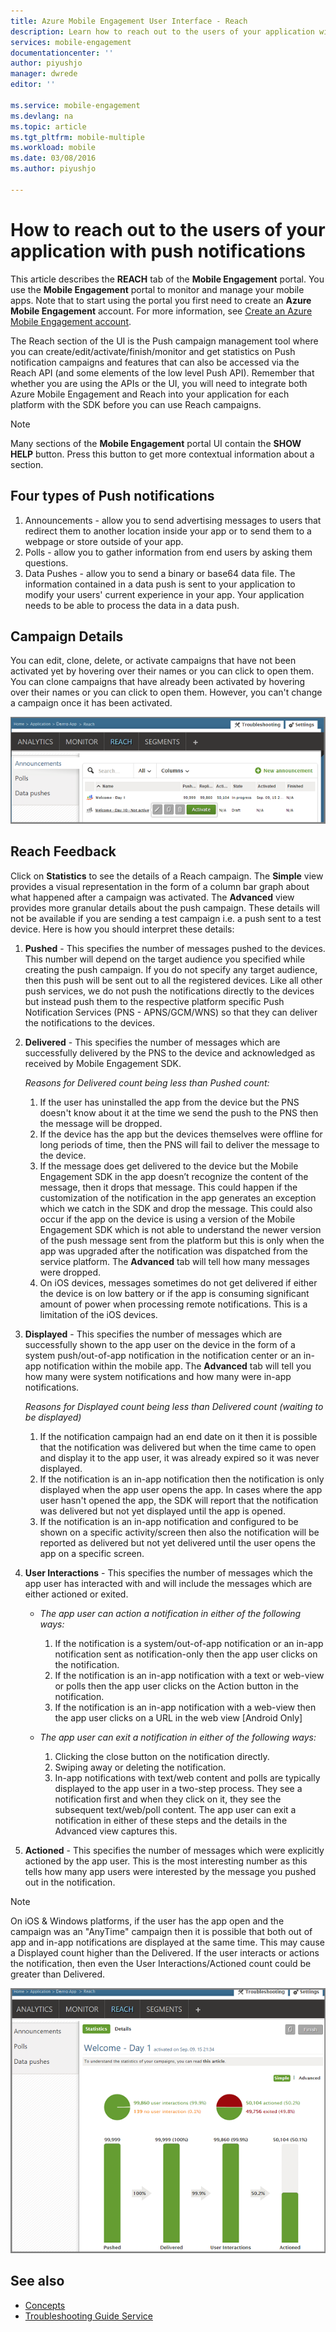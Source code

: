 ```yaml
---
title: Azure Mobile Engagement User Interface - Reach
description: Learn how to reach out to the users of your application with push notifications using Azure Mobile Engagement
services: mobile-engagement
documentationcenter: ''
author: piyushjo
manager: dwrede
editor: ''

ms.service: mobile-engagement
ms.devlang: na
ms.topic: article
ms.tgt_pltfrm: mobile-multiple
ms.workload: mobile
ms.date: 03/08/2016
ms.author: piyushjo

---
```

# How to reach out to the users of your application with push notifications
This article describes the **REACH** tab of the **Mobile Engagement** portal. You use the **Mobile Engagement** portal to monitor and manage your mobile apps. Note that to start using the portal you first need to create an **Azure Mobile Engagement** account. For more information, see [Create an Azure Mobile Engagement account](mobile-engagement-create.md).

The Reach section of the UI is the Push campaign management tool where you can create/edit/activate/finish/monitor and get statistics on Push notification campaigns and features that can also be accessed via the Reach API (and some elements of the low level Push API). Remember that whether you are using the APIs or the UI, you will need to integrate both Azure Mobile Engagement and Reach into your application for each platform with the SDK before you can use Reach campaigns.

> [!NOTE]
> Many sections of the **Mobile Engagement** portal UI contain the **SHOW HELP** button. Press this button to get more contextual information about a section.
> 
> 

## Four types of Push notifications
1. Announcements - allow you to send advertising messages to users that redirect them to another location inside your app or to send them to a webpage or store outside of your app. 
2. Polls - allow you to gather information from end users by asking them questions.
3. Data Pushes - allow you to send a binary or base64 data file. The information contained in a data push is sent to your application to modify your users' current experience in your app. Your application needs to be able to process the data in a data push.

## Campaign Details
You can edit, clone, delete, or activate campaigns that have not been activated yet by hovering over their names or you can click to open them. You can clone campaigns that have already been activated by hovering over their names or you can click to open them. However, you can't change a campaign once it has been activated.

![Reach1](./media/mobile-engagement-user-interface-reach/reach1.png)

## Reach Feedback
Click on **Statistics** to see the details of a Reach campaign. The **Simple** view provides a visual representation in the form of a column bar graph about what happened after a campaign was activated. The **Advanced** view provides more granular details about the push campaign. These details will not be available if you are sending a test campaign i.e. a push sent to a test device. 
Here is how you should interpret these details:

1. **Pushed** - This specifies the number of messages pushed to the devices. This number will depend on the target audience you specified while creating the push campaign. If you do not specify any target audience, then this push will be sent out to all the registered devices. Like all other push services, we do not push the notifications directly to the devices but instead push them to the respective platform specific Push Notification Services (PNS - APNS/GCM/WNS) so that they can deliver the notifications to the devices. 
2. **Delivered** - This specifies the number of messages which are successfully delivered by the PNS to the device and acknowledged as received by Mobile Engagement SDK. 
   
   *Reasons for Delivered count being less than Pushed count:*
   
   1. If the user has uninstalled the app from the device but the PNS doesn't know about it at the time we send the push to the PNS then the message will be dropped.
   2. If the device has the app but the devices themselves were offline for long periods of time, then the PNS will fail to deliver the message to the device. 
   3. If the message does get delivered to the device but the Mobile Engagement SDK in the app doesn’t recognize the content of the message, then it drops that message. This could happen if the customization of the notification in the app generates an exception which we catch in the SDK and drop the message. This could also occur if the app on the device is using a version of the Mobile Engagement SDK which is not able to understand the newer version of the push message sent from the platform but this is only when the app was upgraded after the notification was dispatched from the service platform. The **Advanced** tab will tell how many messages were dropped. 
   4. On iOS devices, messages sometimes do not get delivered if either the device is on low battery or if the app is consuming significant amount of power when processing remote notifications. This is a limitation of the iOS devices.   
3. **Displayed** - This specifies the number of messages which are successfully shown to the app user on the device in the form of a system push/out-of-app notification in the notification center or an in-app notification within the mobile app.  The **Advanced** tab will tell you how many were system notifications and how many were in-app notifications. 
   
   *Reasons for Displayed count being less than Delivered count (waiting to be displayed)*
   
   1. If the notification campaign had an end date on it then it is possible that the notification was delivered but when the time came to open and display it to the app user, it was already expired so it was never displayed.   
   2. If the notification is an in-app notification then the notification is only displayed when the app user opens the app. In cases where the app user hasn't opened the app, the SDK will report that the notification was delivered but not yet displayed until the app is opened. 
   3. If the notification is an in-app notification and configured to be shown on a specific activity/screen then also the notification will be reported as delivered but not yet delivered until the user opens the app on a specific screen. 
4. **User Interactions** - This specifies the number of messages which the app user has interacted with and will include the messages which are either actioned or exited. 
   
   * *The app user can action a notification in either of the following ways:*
     
     1. If the notification is a system/out-of-app notification or an in-app notification sent as notification-only then the app user clicks on the notification.
     2. If the notification is an in-app notification with a text or web-view or polls then the app user clicks on the Action button in the notification.
     3. If the notification is an in-app notification with a web-view then the app user clicks on a URL in the web view [Android Only]
   * *The app user can exit a notification in either of the following ways:*
     
     1. Clicking the close button on the notification directly. 
     2. Swiping away or deleting the notification. 
     3. In-app notifications with text/web content and polls are typically displayed to the app user in a two-step process. They see a notification first and when they click on it, they see the subsequent text/web/poll content. The app user can exit a notification in either of these steps and the details in the Advanced view captures this. 
5. **Actioned** - This specifies the number of messages which were explicitly actioned by the app user. This is the most interesting number as this tells how many app users were interested by the message you pushed out in the notification. 

> [!NOTE]
> On iOS & Windows platforms, if the user has the app open and the campaign was an "AnyTime" campaign then it is possible that both out of app and in-app notifications are displayed at the same time. This may cause a Displayed count higher than the Delivered. If the user interacts or actions the notification, then even the User Interactions/Actioned count could be greater than Delivered. 
> 
> 

![Reach2](./media/mobile-engagement-user-interface-reach/reach2.png)

## See also
* [Concepts](http://go.microsoft.com/fwlink/?LinkId=525555)
* [Troubleshooting Guide Service](mobile-engagement-troubleshooting-guide-service.md)

<!--Image references-->
[1]: ./media/mobile-engagement-user-interface-navigation/navigation1.png
[2]: ./media/mobile-engagement-user-interface-home/home1.png
[3]: ./media/mobile-engagement-user-interface-home/home2.png
[4]: ./media/mobile-engagement-user-interface-home/home3.png
[5]: ./media/mobile-engagement-user-interface-home/home4.png
[6]: ./media/mobile-engagement-user-interface-home/home5.png
[7]: ./media/mobile-engagement-user-interface-my-account/myaccount1.png
[8]: ./media/mobile-engagement-user-interface-my-account/myaccount2.png
[9]: ./media/mobile-engagement-user-interface-my-account/myaccount3.png
[10]: ./media/mobile-engagement-user-interface-analytics/analytics1.png
[11]: ./media/mobile-engagement-user-interface-analytics/analytics2.png
[12]: ./media/mobile-engagement-user-interface-analytics/analytics3.png
[13]: ./media/mobile-engagement-user-interface-analytics/analytics4.png
[14]: ./media/mobile-engagement-user-interface-monitor/monitor1.png
[15]: ./media/mobile-engagement-user-interface-monitor/monitor2.png
[16]: ./media/mobile-engagement-user-interface-monitor/monitor3.png
[17]: ./media/mobile-engagement-user-interface-monitor/monitor4.png
[18]: ./media/mobile-engagement-user-interface-reach/reach1.png
[19]: ./media/mobile-engagement-user-interface-reach/reach2.png
[20]: ./media/mobile-engagement-user-interface-reach-campaign/Reach-Campaign1.png
[21]: ./media/mobile-engagement-user-interface-reach-campaign/Reach-Campaign2.png
[22]: ./media/mobile-engagement-user-interface-reach-campaign/Reach-Campaign3.png
[23]: ./media/mobile-engagement-user-interface-reach-campaign/Reach-Campaign4.png
[24]: ./media/mobile-engagement-user-interface-reach-campaign/Reach-Campaign5.png
[25]: ./media/mobile-engagement-user-interface-reach-campaign/Reach-Campaign6.png
[26]: ./media/mobile-engagement-user-interface-reach-campaign/Reach-Campaign7.png
[27]: ./media/mobile-engagement-user-interface-reach-campaign/Reach-Campaign8.png
[28]: ./media/mobile-engagement-user-interface-reach-campaign/Reach-Campaign9.png
[29]: ./media/mobile-engagement-user-interface-reach-criterion/Reach-Criterion1.png
[30]: ./media/mobile-engagement-user-interface-reach-content/Reach-Content1.png
[31]: ./media/mobile-engagement-user-interface-reach-content/Reach-Content2.png
[32]: ./media/mobile-engagement-user-interface-reach-content/Reach-Content3.png
[33]: ./media/mobile-engagement-user-interface-reach-content/Reach-Content4.png
[34]: ./media/mobile-engagement-user-interface-dashboard/dashboard1.png
[35]: ./media/mobile-engagement-user-interface-segments/segments1.png
[36]: ./media/mobile-engagement-user-interface-segments/segments2.png
[37]: ./media/mobile-engagement-user-interface-segments/segments3.png
[38]: ./media/mobile-engagement-user-interface-segments/segments4.png
[39]: ./media/mobile-engagement-user-interface-segments/segments5.png
[40]: ./media/mobile-engagement-user-interface-segments/segments6.png
[41]: ./media/mobile-engagement-user-interface-segments/segments7.png
[42]: ./media/mobile-engagement-user-interface-segments/segments8.png
[43]: ./media/mobile-engagement-user-interface-segments/segments9.png
[44]: ./media/mobile-engagement-user-interface-segments/segments10.png
[45]: ./media/mobile-engagement-user-interface-segments/segments11.png
[46]: ./media/mobile-engagement-user-interface-settings/settings1.png
[47]: ./media/mobile-engagement-user-interface-settings/settings2.png
[48]: ./media/mobile-engagement-user-interface-settings/settings3.png
[49]: ./media/mobile-engagement-user-interface-settings/settings4.png
[50]: ./media/mobile-engagement-user-interface-settings/settings5.png
[51]: ./media/mobile-engagement-user-interface-settings/settings6.png
[52]: ./media/mobile-engagement-user-interface-settings/settings7.png
[53]: ./media/mobile-engagement-user-interface-settings/settings8.png
[54]: ./media/mobile-engagement-user-interface-settings/settings9.png
[55]: ./media/mobile-engagement-user-interface-settings/settings10.png
[56]: ./media/mobile-engagement-user-interface-settings/settings11.png
[57]: ./media/mobile-engagement-user-interface-settings/settings12.png
[58]: ./media/mobile-engagement-user-interface-settings/settings13.png

<!--Link references-->
[Link 1]: mobile-engagement-user-interface.md
[Link 2]: mobile-engagement-troubleshooting-guide.md
[Link 3]: mobile-engagement-how-tos.md
[Link 4]: http://go.microsoft.com/fwlink/?LinkID=525553
[Link 5]: http://go.microsoft.com/fwlink/?LinkID=525554
[Link 6]: http://go.microsoft.com/fwlink/?LinkId=525555
[Link 7]: https://account.windowsazure.com/PreviewFeatures
[Link 8]: https://social.msdn.microsoft.com/Forums/azure/home?forum=azuremobileengagement
[Link 9]: http://azure.microsoft.com/services/mobile-engagement/
[Link 10]: http://azure.microsoft.com/documentation/services/mobile-engagement/
[Link 11]: http://azure.microsoft.com/pricing/details/mobile-engagement/
[Link 12]: mobile-engagement-user-interface-navigation.md
[Link 13]: mobile-engagement-user-interface-home.md
[Link 14]: mobile-engagement-user-interface-my-account.md
[Link 15]: mobile-engagement-user-interface-analytics.md
[Link 16]: mobile-engagement-user-interface-monitor.md
[Link 17]: mobile-engagement-user-interface-reach.md
[Link 18]: mobile-engagement-user-interface-segments.md
[Link 19]: mobile-engagement-user-interface-dashboard.md
[Link 20]: mobile-engagement-user-interface-settings.md
[Link 21]: mobile-engagement-troubleshooting-guide-analytics.md
[Link 22]: mobile-engagement-troubleshooting-guide-apis.md
[Link 23]: mobile-engagement-troubleshooting-guide-push-reach.md
[Link 24]: mobile-engagement-troubleshooting-guide-service.md
[Link 25]: mobile-engagement-troubleshooting-guide-sdk.md
[Link 26]: mobile-engagement-troubleshooting-guide-sr-info.md
[Link 27]: mobile-engagement-user-interface-reach-campaign.md
[Link 28]: mobile-engagement-user-interface-reach-criterion.md
[Link 29]: mobile-engagement-user-interface-reach-content.md


